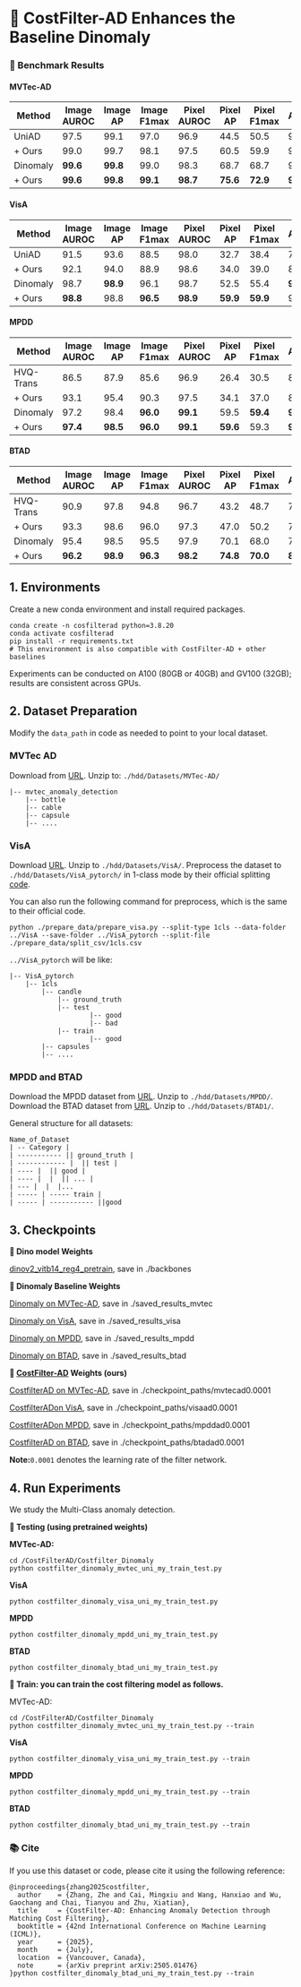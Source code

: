 # 🧪 CostFilter-AD Enhances the Baseline Dinomaly

### 🧾 Benchmark Results

#### MVTec-AD

| Method   | Image AUROC | Image AP | Image F1max | Pixel AUROC | Pixel AP | Pixel F1max | AUPRO    |
| -------- | ----------- | -------- | ----------- | ----------- | -------- | ----------- | -------- |
| UniAD    | 97.5        | 99.1     | 97.0        | 96.9        | 44.5     | 50.5        | 90.6     |
| + Ours   | 99.0        | 99.7     | 98.1        | 97.5        | 60.5     | 59.9        | 91.3     |
| Dinomaly | **99.6**    | **99.8** | 99.0        | 98.3        | 68.7     | 68.7        | 94.6     |
| + Ours   | **99.6**    | **99.8** | **99.1**    | **98.7**    | **75.6** | **72.9**    | **95.6** |

#### VisA

| Method   | Image AUROC | Image AP | Image F1max | Pixel AUROC | Pixel AP | Pixel F1max | AUPRO    |
| -------- | ----------- | -------- | ----------- | ----------- | -------- | ----------- | -------- |
| UniAD    | 91.5        | 93.6     | 88.5        | 98.0        | 32.7     | 38.4        | 76.1     |
| + Ours   | 92.1        | 94.0     | 88.9        | 98.6        | 34.0     | 39.0        | 86.4     |
| Dinomaly | 98.7        | **98.9** | 96.1        | 98.7        | 52.5     | 55.4        | **94.5** |
| + Ours   | **98.8**    | 98.8     | **96.5**    | **98.9**    | **59.9** | **59.9**    | 94.4     |

#### MPDD

| Method    | Image AUROC | Image AP | Image F1max | Pixel AUROC | Pixel AP | Pixel F1max | AUPRO    |
| --------- | ----------- | -------- | ----------- | ----------- | -------- | ----------- | -------- |
| HVQ-Trans | 86.5        | 87.9     | 85.6        | 96.9        | 26.4     | 30.5        | 88.0     |
| + Ours    | 93.1        | 95.4     | 90.3        | 97.5        | 34.1     | 37.0        | 82.9     |
| Dinomaly  | 97.2        | 98.4     | **96.0**    | **99.1**    | 59.5     | **59.4**    | **96.6** |
| + Ours    | **97.4**    | **98.5** | **96.0**    | **99.1**    | **59.6** | 59.3        | **96.6** |

#### BTAD

| Method    | Image AUROC | Image AP | Image F1max | Pixel AUROC | Pixel AP | Pixel F1max | AUPRO    |
| --------- | ----------- | -------- | ----------- | ----------- | -------- | ----------- | -------- |
| HVQ-Trans | 90.9        | 97.8     | 94.8        | 96.7        | 43.2     | 48.7        | 75.6     |
| + Ours    | 93.3        | 98.6     | 96.0        | 97.3        | 47.0     | 50.2        | 76.2     |
| Dinomaly  | 95.4        | 98.5     | 95.5        | 97.9        | 70.1     | 68.0        | 76.5     |
| + Ours    | **96.2**    | **98.9** | **96.3**    | **98.2**    | **74.8** | **70.0**    | **81.0** |

## 1. Environments

Create a new conda environment and install required packages.

```
conda create -n cosfilterad python=3.8.20
conda activate cosfilterad 
pip install -r requirements.txt
# This environment is also compatible with CostFilter-AD + other baselines
```

Experiments can be conducted on A100 (80GB or 40GB) and GV100 (32GB); results are consistent across GPUs.

## 2. Dataset Preparation

Modify the `data_path` in code as needed to point to your local dataset.

### MVTec AD

Download from [URL](https://www.mvtec.com/company/research/datasets/mvtec-ad).
Unzip to: `./hdd/Datasets/MVTec-AD/`

```
|-- mvtec_anomaly_detection
    |-- bottle
    |-- cable
    |-- capsule
    |-- ....
```

### VisA

Download [URL](https://github.com/amazon-science/spot-diff).
Unzip to `./hdd/Datasets/VisA/`. Preprocess the dataset to `./hdd/Datasets/VisA_pytorch/` in 1-class mode by their official splitting
[code](https://github.com/amazon-science/spot-diff).

You can also run the following command for preprocess, which is the same to their official code.

```
python ./prepare_data/prepare_visa.py --split-type 1cls --data-folder ../VisA --save-folder ../VisA_pytorch --split-file ./prepare_data/split_csv/1cls.csv
```

`../VisA_pytorch` will be like:

```
|-- VisA_pytorch
    |-- 1cls
        |-- candle
            |-- ground_truth
            |-- test
                    |-- good
                    |-- bad
            |-- train
                    |-- good
        |-- capsules
        |-- ....
```

### MPDD and BTAD

Download the MPDD dataset from [URL](https://github.com/stepanje/MPDD). Unzip to `./hdd/Datasets/MPDD/`.
Download the BTAD dataset from [URL](https://github.com/pankajmishra000/VT-ADL). Unzip to `./hdd/Datasets/BTAD1/`.

General structure for all datasets:

```
Name_of_Dataset
| -- Category |
| ----------- || ground_truth |
| ------------ |  || test |
| ---- |  || good |
| ---- |  |  || ... |
| --- |  |  |...
| ----- | ----- train |
| ----- | ----------- ||good
```

## 3. Checkpoints

**🔹 Dino model Weights**

[dinov2_vitb14_reg4_pretrain](https://drive.google.com/drive/folders/1nhb-mAO_0eyl3pY6-vqlBLJK2rRXoR17?usp=sharing),   save in ./backbones

**🔹 Dinomaly Baseline Weights**

[Dinomaly on MVTec-AD](https://drive.google.com/drive/folders/1Obnx0wCHMWu8lE8M9pXhQOuduJol2kPJ?usp=sharing),        save in ./saved_results_mvtec

[Dinomaly on VisA](https://drive.google.com/drive/folders/1COemGeV62HUZ9P4E1JDyF0-x0a0REi7-?usp=sharing),                    save in ./saved_results_visa

[Dinomaly on MPDD](https://drive.google.com/drive/folders/17dTiCXsW0zghsHBORz2HzvvZQgGDfFnP?usp=sharing),                save in ./saved_results_mpdd

[Dinomaly on BTAD](https://drive.google.com/drive/folders/1BBdy_imjjN_T8y55cjE5CHxIehAn25F9?usp=sharing),                  save in ./saved_results_btad

**🔹 [CostFilter-AD](https://drive.google.com/drive/folders/1uFSY8O-nQ_Ji4pT5lNM0CTuI0ZB7L9Ql?usp=sharing) Weights (ours)**

[CostfilterAD on MVTec-AD](https://drive.google.com/drive/folders/1tMVlel5UMhYzQFT-E7_FZJapIMHyCdNz?usp=sharing), save in ./checkpoint_paths/mvtecad0.0001

[CostfilterADon VisA](https://drive.google.com/drive/folders/1NzjZPYlLExfVht5fAuoU9f8RlXuPDUnk?usp=sharing),              save in ./checkpoint_paths/visaad0.0001

[CostfilterADon MPDD](https://drive.google.com/drive/folders/1xZSTo8f-C6JUc2g909BFIzZtMYbXZEM3?usp=sharing),          save in ./checkpoint_paths/mpddad0.0001

[CostfilterAD on BTAD](https://drive.google.com/drive/folders/1QIdzCuivQvxwHci-A-cFIyr79L8h2Tce?usp=sharing),           save in ./checkpoint_paths/btadad0.0001

**Note:**`0.0001` denotes the learning rate of the filter network.

## 4. Run Experiments

We study the Multi-Class anomaly detection.

**🔹 Testing (using pretrained weights)**

**MVTec-AD:**

```
cd /CostFilterAD/Costfilter_Dinomaly
python costfilter_dinomaly_mvtec_uni_my_train_test.py
```

**VisA**

```
python costfilter_dinomaly_visa_uni_my_train_test.py
```

**MPDD**

```
python costfilter_dinomaly_mpdd_uni_my_train_test.py
```

**BTAD**

```
python costfilter_dinomaly_btad_uni_my_train_test.py
```

**🔹 Train: you can train the cost filtering model as follows.**

MVTec-AD:

```
cd /CostFilterAD/Costfilter_Dinomaly
python costfilter_dinomaly_mvtec_uni_my_train_test.py --train
```

**VisA**

```
python costfilter_dinomaly_visa_uni_my_train_test.py --train
```

**MPDD**

```
python costfilter_dinomaly_mpdd_uni_my_train_test.py --train
```

**BTAD**

```
python costfilter_dinomaly_btad_uni_my_train_test.py --train
```


### 📚 Cite

If you use this dataset or code, please cite it using the following reference:

```
@inproceedings{zhang2025costfilter,
  author    = {Zhang, Zhe and Cai, Mingxiu and Wang, Hanxiao and Wu, Gaochang and Chai, Tianyou and Zhu, Xiatian},
  title     = {CostFilter-AD: Enhancing Anomaly Detection through Matching Cost Filtering},
  booktitle = {42nd International Conference on Machine Learning (ICML)},
  year      = {2025},
  month     = {July},
  location  = {Vancouver, Canada},
  note      = {arXiv preprint arXiv:2505.01476}
}python costfilter_dinomaly_btad_uni_my_train_test.py --train
```
